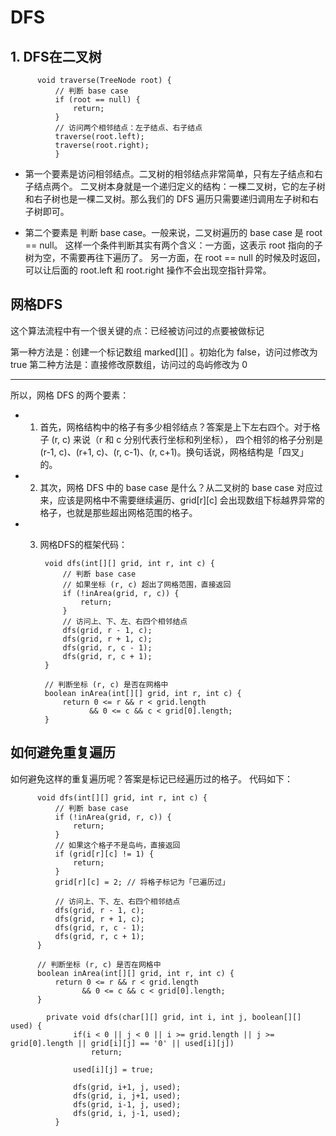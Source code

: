 # DFS 

## 1. DFS在二叉树
          void traverse(TreeNode root) {
              // 判断 base case
              if (root == null) {
                  return;
              }
              // 访问两个相邻结点：左子结点、右子结点
              traverse(root.left);
              traverse(root.right);
              }
* 第一个要素是访问相邻结点。二叉树的相邻结点非常简单，只有左子结点和右子结点两个。
二叉树本身就是一个递归定义的结构：一棵二叉树，它的左子树和右子树也是一棵二叉树。那么我们的 DFS 遍历只需要递归调用左子树和右子树即可。

* 第二个要素是 判断 base case。一般来说，二叉树遍历的 base case 是 root == null。
这样一个条件判断其实有两个含义：一方面，这表示 root 指向的子树为空，不需要再往下遍历了。
另一方面，在 root == null 的时候及时返回，可以让后面的 root.left 和 root.right 操作不会出现空指针异常。

## 网格DFS
这个算法流程中有一个很关键的点：已经被访问过的点要被做标记

第一种方法是：创建一个标记数组 marked[][] 。初始化为 false，访问过修改为 true
第二种方法是：直接修改原数组，访问过的岛屿修改为 0

---

所以，网格 DFS 的两个要素：
* 1. 首先，网格结构中的格子有多少相邻结点？答案是上下左右四个。对于格子 (r, c) 来说（r 和 c 分别代表行坐标和列坐标），
四个相邻的格子分别是 (r-1, c)、(r+1, c)、(r, c-1)、(r, c+1)。换句话说，网格结构是「四叉」的。
* 2. 其次，网格 DFS 中的 base case 是什么？从二叉树的 base case 对应过来，应该是网格中不需要继续遍历、grid[r][c] 会出现数组下标越界异常的格子，也就是那些超出网格范围的格子。
* 3. 网格DFS的框架代码： 

          void dfs(int[][] grid, int r, int c) {
              // 判断 base case
              // 如果坐标 (r, c) 超出了网格范围，直接返回
              if (!inArea(grid, r, c)) {
                  return;
              }
              // 访问上、下、左、右四个相邻结点
              dfs(grid, r - 1, c);
              dfs(grid, r + 1, c);
              dfs(grid, r, c - 1);
              dfs(grid, r, c + 1);
          }

          // 判断坐标 (r, c) 是否在网格中
          boolean inArea(int[][] grid, int r, int c) {
              return 0 <= r && r < grid.length 
                    && 0 <= c && c < grid[0].length;
          }
## 如何避免重复遍历
如何避免这样的重复遍历呢？答案是标记已经遍历过的格子。 代码如下： 

          void dfs(int[][] grid, int r, int c) {
              // 判断 base case
              if (!inArea(grid, r, c)) {
                  return;
              }
              // 如果这个格子不是岛屿，直接返回
              if (grid[r][c] != 1) {
                  return;
              }
              grid[r][c] = 2; // 将格子标记为「已遍历过」

              // 访问上、下、左、右四个相邻结点
              dfs(grid, r - 1, c);
              dfs(grid, r + 1, c);
              dfs(grid, r, c - 1);
              dfs(grid, r, c + 1);
          }

          // 判断坐标 (r, c) 是否在网格中
          boolean inArea(int[][] grid, int r, int c) {
              return 0 <= r && r < grid.length 
                    && 0 <= c && c < grid[0].length;
          }

            private void dfs(char[][] grid, int i, int j, boolean[][] used) {
                  if(i < 0 || j < 0 || i >= grid.length || j >= grid[0].length || grid[i][j] == '0' || used[i][j])
                      return;

                  used[i][j] = true;

                  dfs(grid, i+1, j, used);
                  dfs(grid, i, j+1, used);
                  dfs(grid, i-1, j, used);
                  dfs(grid, i, j-1, used);
              }

